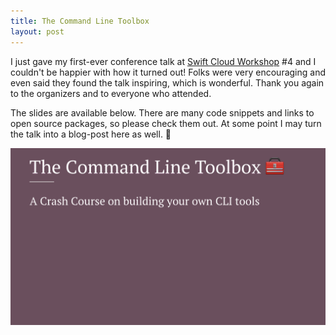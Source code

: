 ```yaml
---
title: The Command Line Toolbox
layout: post
---
```


I just gave my first-ever conference talk at [Swift Cloud Workshop](https://swiftcloudwork.shop) #4 and I couldn't be happier with how it turned out! Folks were very encouraging and even said they found the talk inspiring, which is wonderful. Thank you again to the organizers and to everyone who attended. 

The slides are available below. There are many code snippets and links to open source packages, so please check them out. At some point I may turn the talk into a blog-post here as well. 🤔

[![Download the slides](/files/command-line-toolbox/preview.png)](/files/command-line-toolbox/slides.pdf)
